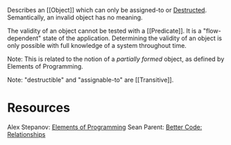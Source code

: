 Describes an [[Object]] which can only be assigned-to or [Destructed](Destruction.md). Semantically, an invalid object has no meaning.

The validity of an object cannot be tested with a [[Predicate]]. It is a "flow-dependent" state of the application. Determining the validity of an object is only possible with full knowledge of a system throughout time. 

Note: This is related to the notion of a _partially formed_ object, as defined by Elements of Programming.

Note: "destructible" and "assignable-to" are [[Transitive]].

# Resources
Alex Stepanov: [Elements of Programming](http://elementsofprogramming.com/eop.pdf)
Sean Parent: [Better Code: Relationships](https://www.youtube.com/watch?v=ejF6qqohp3M)


